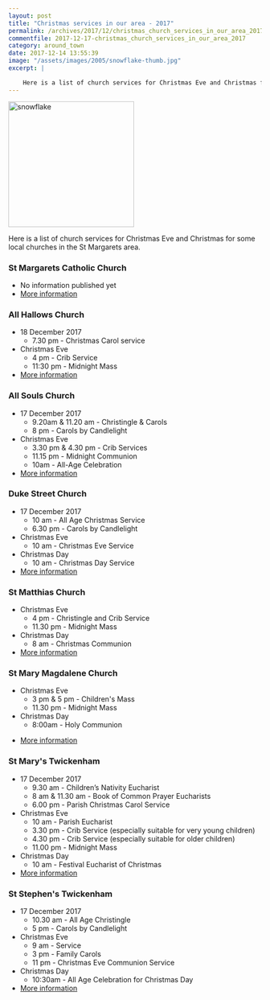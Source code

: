 ```yaml
---
layout: post
title: "Christmas services in our area - 2017"
permalink: /archives/2017/12/christmas_church_services_in_our_area_2017.html
commentfile: 2017-12-17-christmas_church_services_in_our_area_2017
category: around_town
date: 2017-12-14 13:55:39
image: "/assets/images/2005/snowflake-thumb.jpg"
excerpt: |

    Here is a list of church services for Christmas Eve and Christmas for some local churches in the St Margarets area.
---
```


<img src="/assets/images/2005/snowflake-thumb.jpg"  class="right" width="250" alt="snowflake"/>

Here is a list of church services for Christmas Eve and Christmas for some local churches in the St Margarets area.

### St Margarets Catholic Church

-   No information published yet
-   [More information](http://stmargarets-church.co.uk/church-information/mass-times/christmas-mass-times-0)

### All Hallows Church

-   18 December 2017
    -   7.30 pm - Christmas Carol service
-   Christmas Eve
    -   4 pm - Crib Service
    -   11:30 pm - Midnight Mass
-   [More information](http://allhallows-twick.kw01.net/page/66/advent-christmas-2017)

### All Souls Church

-   17 December 2017
    -   9.20am & 11.20 am - Christingle & Carols
    -   8 pm - Carols by Candlelight
-   Christmas Eve
    -   3.30 pm & 4.30 pm - Crib Services
    -   11.15 pm - Midnight Communion
    -   10am - All-Age Celebration
-   [More information](http://www.allsoulschurch.org.uk/christmas2017/)

### Duke Street Church

-   17 December 2017
    -   10 am - All Age Christmas Service
    -   6.30 pm - Carols by Candlelight
-   Christmas Eve
    -   10 am - Christmas Eve Service
-   Christmas Day
    -   10 am - Christmas Day Service
-   [More information](http://www.dukestreetchurch.com/)

### St Matthias Church

-   Christmas Eve
    -   4 pm - Christingle and Crib Service
    -   11.30 pm - Midnight Mass
-   Christmas Day
    -   8 am - Christmas Communion
-   [More information](http://www.richmondteamministry.org/events)

### St Mary Magdalene Church

-   Christmas Eve
    -   3 pm & 5 pm - Children's Mass
    -   11.30 pm - Midnight Mass
-   Christmas Day
    -   8:00am - Holy Communion

<!-- -->

-   [More information](http://www.richmondteamministry.org/events)

### St Mary's Twickenham

-   17 December 2017
    -   9.30 am - Children’s Nativity Eucharist
    -   8 am & 11.30 am - Book of Common Prayer Eucharists
    -   6.00 pm - Parish Christmas Carol Service
-   Christmas Eve
    -   10 am - Parish Eucharist
    -   3.30 pm - Crib Service (especially suitable for very young children)
    -   4.30 pm - Crib Service (especially suitable for older children)
    -   11.00 pm - Midnight Mass
-   Christmas Day
    -   10 am - Festival Eucharist of Christmas
-   [More information](http://www.stmarytwick.org.uk)

### St Stephen's Twickenham

-   17 December 2017
    -   10.30 am - All Age Christingle
    -   5 pm - Carols by Candlelight
-   Christmas Eve
    -   9 am - Service
    -   3 pm - Family Carols
    -   11 pm - Christmas Eve Communion Service
-   Christmas Day
    -   10:30am - All Age Celebration for Christmas Day
-   [More information](http://www.st-stephens.org.uk/christmas-st-stephens-0)
